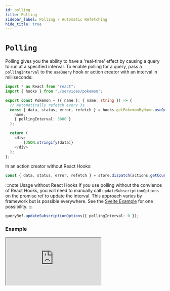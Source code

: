 ```yaml
---
id: polling
title: Polling
sidebar_label: Polling / Automatic Refetching
hide_title: true
---
```


# `Polling`

Polling gives you the ability to have a 'real-time' effect by causing a query to run at a specified interval. To enable polling for a query, pass a `pollingInterval` to the `useQuery` hook or action creator with an interval in milliseconds:

```ts title="src/Pokemon.tsx"
import * as React from "react";
import { hooks } from "./services/pokemon";

export const Pokemon = ({ name }: { name: string }) => {
  // Automatically refetch every 3s
  const { data, status, error, refetch } = hooks.getPokemonByName.useQuery(
    name,
    { pollingInterval: 3000 }
  );

  return (
    <div>
        {JSON.stringify(data)}
    </div>
  );
};
```

In an action creator without React Hooks:

```ts
const { data, status, error, refetch } = store.dispatch(actions.getCountById(id, { subscriptionOptions: { pollingInterval: 3000}}))
```
:::note Usage without React Hooks
If you use polling without the convience of React Hooks, you will need to manually call `updateSubscriptionOptions` on the promise ref to update the interval. This approach varies by framework but is possible everywhere. See the [Svelte Example](../examples/svelte) for one possibility.
:::

```ts
queryRef.updateSubscriptionOptions({ pollingInterval: 0 });
```

### Example

<iframe src="https://codesandbox.io/embed/concepts-polling-gorpg?fontsize=14&hidenavigation=1&theme=dark"
     style={{ width: '100%', height: '600px', border: 0, borderRadius: '4px', overflow: 'hidden' }}
     title="rtk-query-react-hooks-example"
     allow="geolocation; microphone; camera; midi; vr; accelerometer; gyroscope; payment; ambient-light-sensor; encrypted-media; usb" 
     sandbox="allow-modals allow-forms allow-popups allow-scripts allow-same-origin"
></iframe>